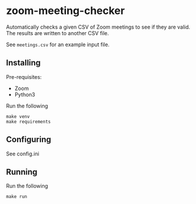 # zoom-meeting-checker

Automatically checks a given CSV of Zoom meetings to see if they are valid. The
results are written to another CSV file.

See `meetings.csv` for an example input file.

## Installing

Pre-requisites:

* Zoom
* Python3


Run the following

```
make venv
make requirements
```

## Configuring

See config.ini

## Running

Run the following

```
make run
```
